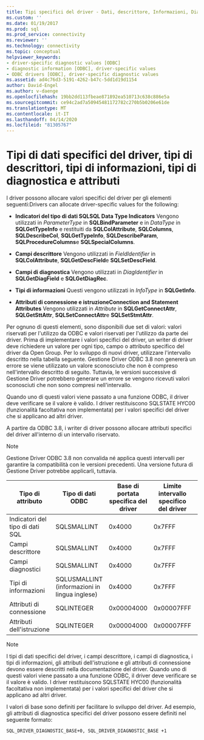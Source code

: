 ```yaml
---
title: Tipi specifici del driver - Dati, descrittore, Informazioni, Diagnostica . Documenti Microsoft
ms.custom: ''
ms.date: 01/19/2017
ms.prod: sql
ms.prod_service: connectivity
ms.reviewer: ''
ms.technology: connectivity
ms.topic: conceptual
helpviewer_keywords:
- driver-specific diagnostic values [ODBC]
- diagnostic information [ODBC], driver-specific values
- ODBC drivers [ODBC], driver-specific diagnostic values
ms.assetid: ad4c76d3-5191-4262-b47c-5dd1d19d1154
author: David-Engel
ms.author: v-daenge
ms.openlocfilehash: 19bb2dd113fbeae871892ea510713c638c886e5a
ms.sourcegitcommit: ce94c2ad7a50945481172782c270b5b0206e61de
ms.translationtype: MT
ms.contentlocale: it-IT
ms.lasthandoff: 04/14/2020
ms.locfileid: "81305767"
---
```

# <a name="driver-specific-data-types-descriptor-types-information-types-diagnostic-types-and-attributes"></a>Tipi di dati specifici del driver, tipi di descrittori, tipi di informazioni, tipi di diagnostica e attributi
I driver possono allocare valori specifici del driver per gli elementi seguenti:Drivers can allocate driver-specific values for the following:  
  
-   **Indicatori del tipo di dati SQLSQL Data Type Indicators** Vengono utilizzati in *ParameterType* in **SQLBindParameter** e in *DataType* in **SQLGetTypeInfo** e restituiti da **SQLColAttribute**, **SQLColumns**, **SQLDescribeCol**, **SQLGetTypeInfo**, **SQLDescribeParam**, **SQLProcedureColumns**e **SQLSpecialColumns**.  
  
-   **Campi descrittore** Vengono utilizzati in *FieldIdentifier* in **SQLColAttribute**, **SQLGetDescField**e **SQLSetDescField**.  
  
-   **Campi di diagnostica** Vengono utilizzati in *DiagIdentifier* in **SQLGetDiagField** e **SQLGetDiagRec**.  
  
-   **Tipi di informazioni** Questi vengono utilizzati in *InfoType* in **SQLGetInfo**.  
  
-   **Attributi di connessione e istruzioneConnection and Statement Attributes** Vengono utilizzati in *Attribute* in **SQLGetConnectAttr**, **SQLGetSttAttr**, **SQLSetConnectAttr**e **SQLSetStmtAttr**.  
  
 Per ognuno di questi elementi, sono disponibili due set di valori: valori riservati per l'utilizzo da ODBC e valori riservati per l'utilizzo da parte dei driver. Prima di implementare i valori specifici del driver, un writer di driver deve richiedere un valore per ogni tipo, campo o attributo specifico del driver da Open Group. Per lo sviluppo di nuovi driver, utilizzare l'intervallo descritto nella tabella seguente. Gestione Driver ODBC 3.8 non genererà un errore se viene utilizzato un valore sconosciuto che non è compreso nell'intervallo descritto di seguito. Tuttavia, le versioni successive di Gestione Driver potrebbero generare un errore se vengono ricevuti valori sconosciuti che non sono compresi nell'intervallo.  
  
 Quando uno di questi valori viene passato a una funzione ODBC, il driver deve verificare se il valore è valido. I driver restituiscono SQLSTATE HYC00 (funzionalità facoltativa non implementata) per i valori specifici del driver che si applicano ad altri driver.  
  
 A partire da ODBC 3.8, i writer di driver possono allocare attributi specifici del driver all'interno di un intervallo riservato.  
  
> [!NOTE]  
>  Gestione Driver ODBC 3.8 non convalida né applica questi intervalli per garantire la compatibilità con le versioni precedenti. Una versione futura di Gestione Driver potrebbe applicarli, tuttavia.  
  
|Tipo di attributo|Tipo di dati ODBC|Base di portata specifica del driver|Limite intervallo specifico del driver|Costante ODBC per la base dell'intervallo di valori specifici del driver|  
|--------------------|--------------------|---------------------------------|----------------------------------|---------------------------------------------------------|  
|Indicatori del tipo di dati SQL|SQLSMALLINT|0x4000|0x7FFF|SQL_DRIVER_SQL_TYPE_BASE|  
|Campi descrittore|SQLSMALLINT|0x4000|0x7FFF|SQL_DRIVER_DESCRIPTOR_BASE|  
|Campi diagnostici|SQLSMALLINT|0x4000|0x7FFF|SQL_DRIVER_DIAGNOSTIC_BASE|  
|Tipi di informazioni|SQLUSMALLINT (informazioni in lingua inglese)|0x4000|0x7FFF|SQL_DRIVER_INFO_TYPE_BASE|  
|Attributi di connessione|SQLINTEGER|0x00004000|0x00007FFF|SQL_DRIVER_CONNECT_ATTR_BASE|  
|Attributi dell'istruzione|SQLINTEGER|0x00004000|0x00007FFF|SQL_DRIVER_STATEMENT_ATTR_BASE|  
  
> [!NOTE]  
>  I tipi di dati specifici del driver, i campi descrittore, i campi di diagnostica, i tipi di informazioni, gli attributi dell'istruzione e gli attributi di connessione devono essere descritti nella documentazione del driver. Quando uno di questi valori viene passato a una funzione ODBC, il driver deve verificare se il valore è valido. I driver restituiscono SQLSTATE HYC00 (funzionalità facoltativa non implementata) per i valori specifici del driver che si applicano ad altri driver.  
  
 I valori di base sono definiti per facilitare lo sviluppo del driver. Ad esempio, gli attributi di diagnostica specifici del driver possono essere definiti nel seguente formato:  
  
```  
SQL_DRIVER_DIAGNOSTIC_BASE+0, SQL_DRIVER_DIAGNOSTIC_BASE +1  
```
